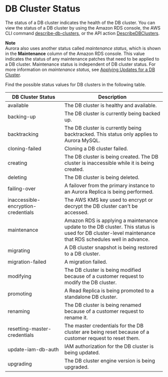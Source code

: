 # DB Cluster Status<a name="Aurora.Status"></a>

The status of a DB cluster indicates the health of the DB cluster\. You can view the status of a DB cluster by using the Amazon RDS console, the AWS CLI command [describe\-db\-clusters](http://docs.aws.amazon.com/cli/latest/reference/rds/describe-db-clusters.html), or the API action [DescribeDBClusters](http://docs.aws.amazon.com/AmazonRDS/latest/APIReference/API_DescribeDBClusters.html)\. 

**Note**  
Aurora also uses another status called *maintenance status*, which is shown in the **Maintenance** column of the Amazon RDS console\. This value indicates the status of any maintenance patches that need to be applied to a DB cluster\. Maintenance status is independent of DB cluster status\. For more information on *maintenance status*, see [Applying Updates for a DB Cluster](USER_UpgradeDBInstance.Maintenance.md#USER_UpgradeDBInstance.OSUpgrades)\. 

Find the possible status values for DB clusters in the following table\.


| DB Cluster Status | Description | 
| --- | --- | 
|  available  |  The DB cluster is healthy and available\.  | 
|  backing\-up  |  The DB cluster is currently being backed up\.  | 
| backtracking |  The DB cluster is currently being backtracked\. This status only applies to Aurora MySQL\.  | 
|  cloning\-failed  |  Cloning a DB cluster failed\.   | 
|  creating  |  The DB cluster is being created\. The DB cluster is inaccessible while it is being created\.   | 
|  deleting  |  The DB cluster is being deleted\.  | 
|  failing\-over  |  A failover from the primary instance to an Aurora Replica is being performed\.  | 
|  inaccessible\-encryption\-credentials  |  The AWS KMS key used to encrypt or decrypt the DB cluster can't be accessed\.   | 
|  maintenance  |  Amazon RDS is applying a maintenance update to the DB cluster\. This status is used for DB cluster\-level maintenance that RDS schedules well in advance\.   | 
|  migrating  |  A DB cluster snapshot is being restored to a DB cluster\.   | 
|  migration\-failed  |  A migration failed\.   | 
|  modifying  |  The DB cluster is being modified because of a customer request to modify the DB cluster\.   | 
|  promoting  |  A Read Replica is being promoted to a standalone DB cluster\.   | 
|  renaming  |  The DB cluster is being renamed because of a customer request to rename it\.   | 
|  resetting\-master\-credentials  |  The master credentials for the DB cluster are being reset because of a customer request to reset them\.  | 
|  update\-iam\-db\-auth  |  IAM authorization for the DB cluster is being updated\.   | 
|  upgrading  |  The DB cluster engine version is being upgraded\.  | 